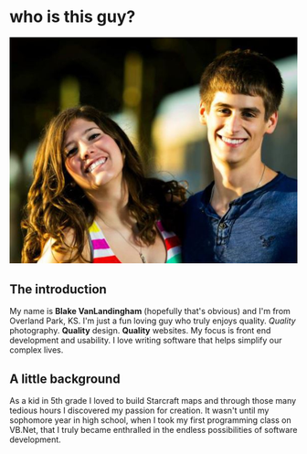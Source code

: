 
# who is this guy?


<div class="image-wrap">
   <img src="/images/home/blake-and-maggie.jpg" alt="Blake and Maggie" title="Blake and Maggie">
</div>

## The introduction
My name is **Blake VanLandingham** (hopefully that's obvious) and I'm from Overland Park, KS. I'm just a fun loving guy who truly enjoys quality. _Quality_ photography. **Quality** design. **Quality** websites. My focus is front end development and usability. I love writing software that helps simplify our complex lives.

## A little background

As a kid in 5th grade I loved to build Starcraft maps and through those many tedious hours I discovered my passion for creation. It wasn't until my sophomore year in high school, when I took my first programming class on VB.Net, that I truly became enthralled in the endless possibilities of software development.

